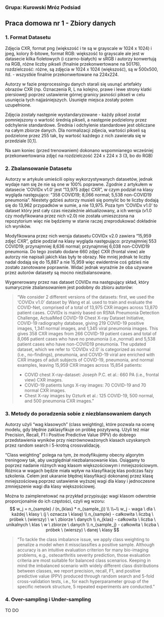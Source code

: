 ### Grupa: Kurowski Mróz Podsiad

## Praca domowa nr 1 - Zbiory danych

### 1. Format Datasetu

Zdjęcia CXR, format png (większość i te są w grayscale w 1024 x 1024) i jpeg,  kolory 8-bitowe, format RGB: większość to grayscale ale jest w datasecie kilka fioletowych (i czarno-białych) w sRGB i autorzy konwertują na RGB, różne liczby pikseli (finalnie przekonwertowane na 50176), rozdzielczość: różne, są zdjęcia w 1024 x 1024 (większość), są w 500x500, itd.  - wszystkie finalnie przekonwertowane na 224x224.

Autorzy w fazie preprocessingu danych starali się usunąć artefakty obrazów CXR (np. Oznaczenia R, L na kolejno, prawe i lewe strony klatki piersiowej) poprzez ustawienie górnej granicy jasności pikseli w celu usunięcia tych najjaśniejszych. Usunięte miejsca zostały potem uzupełnione.

Zdjęcia zostały następnie wystandaryzowane - każdy piksel został pomniejszony o wartość średnią pikseli, a następnie podzielony przez odchylenie standardowe. Średnia i odchylenie standardowe jest obliczane na całym zbiorze danych. Dla normalizacji zdjecia, wartości pikseli są podzielone przez 255 tak, by wartość każdego z nich zawierała się w przedziale [0,1].
	
Na sam koniec (przed trenowaniem) dokonano wspomnianego wcześniej przekonwertowania zdjęć na rozdzielczość 224 x 224 x 3 (3, bo do RGB)

### 2. Zbalansowanie Datasetu

Autorzy w artykule umieścili opisy wykorzystywanych datasetów, jednak wydaje nam się że nie są one w 100% poprawne. Zgodnie z artykułem w datasecie ‘COVIDx v1.0’ jest “13,975 zdjęć CXR”, w czym podział na klasy wygląda następująco: “358 COVID19; 8,066 normal; 5,538 non-COVID19 pneumonia”. Niestety gdzieś autorzy musieli się pomylić bo te liczby dodają się do 13,962 przypadków w sumie, a nie 13,975. Poza tym ‘COVIDx v1.0’ to dataset który jest cały czas niezależnie aktualizowany, a ich wersja (v1.0 czy modyfikowana przez nich v2.0) nie została umieszczona na repozytorium więc nie będziemy w stanie raczej zreprodukować dokładnie ich wyników.

Modyfikowana przez nich wersja datasetu COVIDx v2.0 zawiera “15,959 zdjęć CXR”, gdzie podział na klasy wygląda następująco: przynajmniej 553 COVID19; przynajmniej 8,636 normal; przynajmniej 6,038 non-COVID19 pneumonia. Do tego zostało dodane 660 zdjęć CXR (frontal view) ale autorzy nie napisali jakich klas były te obrazy. Nie mniej jednak te liczby nadal dodają się do 15,887 a nie 15,959 więc ewidentnie coś gdzieś nie zostało zanotowane poprawnie. Widać jednak wyraźnie że oba używane przez autorów datasety są mocno niezbalansowane.

Wygenerowany przez nas dataset COVIDx ma następujący skład, który sumarycznie zbalansowaniem jest podobny do zbioru autorów:

> “We consider 2 different versions of the datasets: first, we used the ‘COVIDx v1.0’ dataset by Wang et al. used to train and evaluate the COVID-Net, comprised of a total of 13,975 CXR images across 13,870 patient cases. COVIDx is mainly based on RSNA Pneumonia Detection Challenge, ActualMed COVID-19 Chest X-ray Dataset Initiative, COVID-19 radiography database, giving 219 COVID-19 positive images, 1,341 normal images, and 1,345 viral pneumonia images. This gives 358 CXR images from 266 COVID-19 patient cases and total of 8,066 patient cases who have no pneumonia (i.e.,normal) and 5,538 patient cases who have non-COVID19 pneumonia. The updated dataset, which we refer to ‘COVIDx v2.0’ is categorized as normal (i.e., no-findings), pneumonia, and COVID-19 viral are enriched with CXR images of adult subjects of COVID-19, pneumonia, and normal examples, leaving 15,959 CXR images across 15,854 patients:
> - COVID chest X-ray-dataset: Joseph P.C. et al.: 660 PA (i.e., frontal view) CXR images.
> - COVID-19 patients lungs X-ray images: 70 COVID-19 and 70 normal CXR images.
> - Chest X-ray images by Ozturk et al.: 125 COVID-19, 500 normal, and 500 pneumonia CXR images.”


### 3. Metody do poradzenia sobie z niezblansowaniem danych

Autorzy użyli “wag klasowych” (class weighting), które pozwala na ocenę modelu, gdy błędnie zaklasyfikuje on próbkę pozytywną. Użyli też miar Precision, Recall, F1 i Positive Predictive Value (PPV) do dobrego przedstawienia wyników przy niezrównoważonych klasach uzyskanych przez random search i 5-krotną crossvalidację.

“Class weighting” polega na tym, że modyfikujemy obecny algorytm treningowy tak, aby uwzględniał niezbalansowanie klas. Osiągamy to poprzez nadanie różnych wag klasom większościowym i mniejszościowym. Różnica w wagach będzie miała wpływ na klasyfikację klas podczas fazy szkolenia. Celem jest ukaranie błędnej klasyfikacji dokonanej przez klasę mniejszościową poprzez ustawienie wyższej wagi dla klasy i jednoczesne zmniejszenie wagi dla klasy większościowej.

Można to zaimplenetować na przykład przypisując wagi klasom odwrotnie proporcjonalnie do ich częstości, czyli wg wzoru:
	$$
	w_j = n_{sample} / (n_{klas} * n_{sample_j}) \\ 
	\\~\\ 
	w_j - waga \ dla \ każdej \ klasy \ (j \ oznacza \ klasę) \\
	n_{sample} - całkowita \ liczbą \ próbek \ (wierszy) \ w \ zbiorze \ danych \\
	n_{klas} - całkowita \ liczba \ unikalnych \ klas \ w \ zbiorze \ danych \\
	n_{sample_j} - całkowita \ liczba \ próbek \ (wierszy) \ danej \ klasy
	$$

> “To tackle the class imbalance issue, we apply class weighting to penalize a model when it missclassifies a positive sample. Although accuracy is an intuitive evaluation criterion for many bio-imaging problems, e.g., osteoarthritis severity prediction, those evaluation criteria are most suitable for balanced class scenarios. Keeping in mind the imbalanced scenario with widely different class distributions between classes, we report precision, recall, F1, and positive predictive value (PPV) produced through random search and 5-fold cross-validation tests, i.e., for each hyperparameter group of the specific network structure, 5 repeated experiments are conducted.”

### 4. Over-sampling i Under-sampling

TO DO
